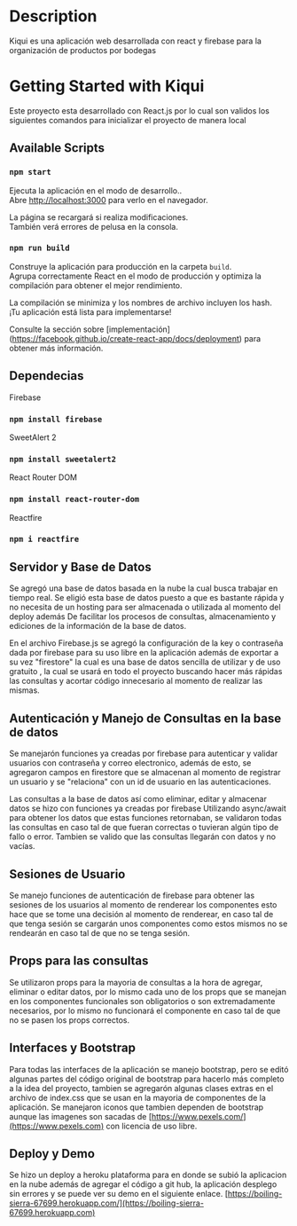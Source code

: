 # Description

Kiqui es una aplicación web desarrollada con react y firebase para la organización de productos por bodegas

# Getting Started with Kiqui

Este proyecto esta desarrollado con React.js por lo cual son validos los siguientes comandos para inicializar el proyecto de manera local

## Available Scripts

### `npm start`

Ejecuta la aplicación en el modo de desarrollo..\
Abre [http://localhost:3000](http://localhost:3000) para verlo en el navegador.

La página se recargará si realiza modificaciones. \
También verá errores de pelusa en la consola.

### `npm run build`

Construye la aplicación para producción en la carpeta `build`. \
Agrupa correctamente React en el modo de producción y optimiza la compilación para obtener el mejor rendimiento.

La compilación se minimiza y los nombres de archivo incluyen los hash. \
¡Tu aplicación está lista para implementarse!

Consulte la sección sobre [implementación] (https://facebook.github.io/create-react-app/docs/deployment) para obtener más información.

## Dependecias

Firebase
### `npm install firebase`
SweetAlert 2
### `npm install sweetalert2`
React Router DOM
### `npm install react-router-dom`
Reactfire
### `npm i reactfire`


## Servidor y Base de Datos 

Se agregó una base de datos basada en la nube la cual busca trabajar en tiempo real. Se eligió esta base de datos puesto 
a que es bastante rápida y no necesita de un hosting para ser almacenada o utilizada al momento del deploy además 
De facilitar los procesos de consultas, almacenamiento y ediciones de la información de la base de datos.

En el archivo Firebase.js se agregó la configuración de la key o contraseña dada por firebase para su uso libre en la aplicación 
además de exportar a su vez "firestore" la cual es una base de datos sencilla de utilizar y de uso gratuito , la cual se usará 
en todo el proyecto buscando hacer más rápidas las consultas y acortar código innecesario al momento de realizar las mismas.

## Autenticación y Manejo de Consultas en la base de datos 

Se manejarón funciones ya creadas por firebase para autenticar y validar usuarios con contraseña y correo electronico, además de 
esto, se agregaron campos en firestore que se almacenan al momento de registrar un usuario y se "relaciona" con un id de usuario 
en las autenticaciones.

Las consultas a la base de datos así como eliminar, editar y almacenar datos se hizo con funciones ya creadas por firebase 
Utilizando async/await para obtener los datos que estas funciones retornaban, se validaron todas las consultas en caso tal 
de que fueran correctas o tuvieran algún tipo de fallo o error. Tambien se valido que las consultas llegarán con datos y no vacías.

## Sesiones de Usuario 

Se manejo funciones de autenticación de firebase para obtener las sesiones de los usuarios al momento de renderear los componentes 
esto hace que se tome una decisión al momento de renderear, en caso tal de que tenga sesión se cargarán unos componentes como estos 
mismos no se rendearán en caso tal de que no se tenga sesión.

## Props para las consultas 

Se utilizaron props para la mayoria de consultas a la hora de agregar, eliminar o editar datos, por lo mismo cada uno de los props 
que se manejan en los componentes funcionales son obligatorios o son extremadamente necesarios, por lo mismo no funcionará el 
componente en caso tal de que no se pasen los props correctos.

## Interfaces y Bootstrap 

Para todas las interfaces de la aplicación se manejo bootstrap, pero se editó algunas partes del código original de bootstrap 
para hacerlo más completo a la idea del proyecto, tambien se agregarón algunas clases extras en el archivo de index.css que se usan 
en la mayoria de componentes de la aplicación. Se manejaron iconos que tambien dependen de bootstrap aunque las imagenes son sacadas de 
[https://www.pexels.com/](https://www.pexels.com)  con licencia de uso libre.

## Deploy y Demo

Se hizo un deploy a heroku plataforma para en donde se subió la aplicacion en la nube además de agregar el código a git hub, la aplicación desplego sin errores y se puede ver su demo en el siguiente enlace.
[https://boiling-sierra-67699.herokuapp.com/](https://boiling-sierra-67699.herokuapp.com)

